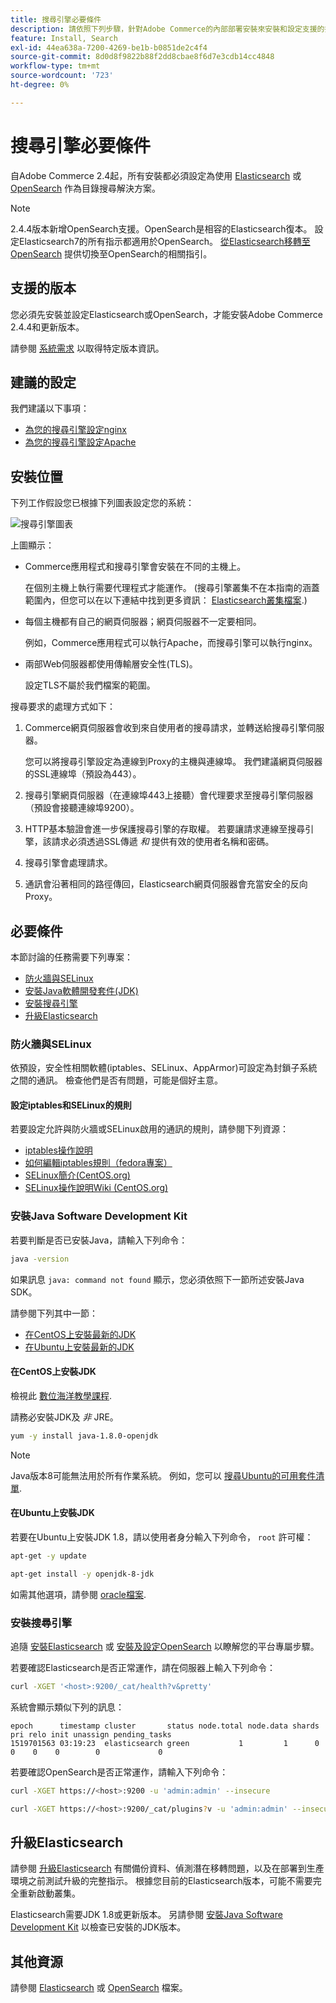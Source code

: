 ```yaml
---
title: 搜尋引擎必要條件
description: 請依照下列步驟，針對Adobe Commerce的內部部署安裝來安裝和設定支援的搜尋引擎軟體。
feature: Install, Search
exl-id: 44ea638a-7200-4269-be1b-b0851de2c4f4
source-git-commit: 8d0d8f9822b88f2dd8cbae8f6d7e3cdb14cc4848
workflow-type: tm+mt
source-wordcount: '723'
ht-degree: 0%

---
```


# 搜尋引擎必要條件

自Adobe Commerce 2.4起，所有安裝都必須設定為使用 [Elasticsearch](https://www.elastic.co) 或 [OpenSearch](https://opensearch.org/) 作為目錄搜尋解決方案。

>[!NOTE]
>
>2.4.4版本新增OpenSearch支援。OpenSearch是相容的Elasticsearch復本。 設定Elasticsearch7的所有指示都適用於OpenSearch。 [從Elasticsearch移轉至OpenSearch](../../../upgrade/prepare/opensearch-migration.md) 提供切換至OpenSearch的相關指引。

## 支援的版本

您必須先安裝並設定Elasticsearch或OpenSearch，才能安裝Adobe Commerce 2.4.4和更新版本。

請參閱 [系統需求](../../system-requirements.md) 以取得特定版本資訊。

## 建議的設定

我們建議以下事項：

* [為您的搜尋引擎設定nginx](configure-nginx.md)
* [為您的搜尋引擎設定Apache](configure-apache.md)

## 安裝位置

下列工作假設您已根據下列圖表設定您的系統：

![搜尋引擎圖表](../../../assets/installation/search-engine-config.svg)

上圖顯示：

* Commerce應用程式和搜尋引擎會安裝在不同的主機上。

  在個別主機上執行需要代理程式才能運作。 (搜尋引擎叢集不在本指南的涵蓋範圍內，但您可以在以下連結中找到更多資訊： [Elasticsearch叢集檔案](https://www.elastic.co/guide/en/elasticsearch/guide/current/distributed-cluster.html).)

* 每個主機都有自己的網頁伺服器；網頁伺服器不一定要相同。

  例如，Commerce應用程式可以執行Apache，而搜尋引擎可以執行nginx。

* 兩部Web伺服器都使用傳輸層安全性(TLS)。

  設定TLS不屬於我們檔案的範圍。

搜尋要求的處理方式如下：

1. Commerce網頁伺服器會收到來自使用者的搜尋請求，並轉送給搜尋引擎伺服器。

   您可以將搜尋引擎設定為連線到Proxy的主機與連線埠。 我們建議網頁伺服器的SSL連線埠（預設為443）。

1. 搜尋引擎網頁伺服器（在連線埠443上接聽）會代理要求至搜尋引擎伺服器（預設會接聽連線埠9200）。

1. HTTP基本驗證會進一步保護搜尋引擎的存取權。 若要讓請求連線至搜尋引擎，該請求必須透過SSL傳遞 *和* 提供有效的使用者名稱和密碼。

1. 搜尋引擎會處理請求。

1. 通訊會沿著相同的路徑傳回，Elasticsearch網頁伺服器會充當安全的反向Proxy。

## 必要條件

本節討論的任務需要下列專案：

* [防火牆與SELinux](#firewall-and-selinux)
* [安裝Java軟體開發套件(JDK)](#install-the-java-software-development-kit)
* [安裝搜尋引擎](#install-the-search-engine)
* [升級Elasticsearch](#upgrading-elasticsearch)

### 防火牆與SELinux

依預設，安全性相關軟體(iptables、SELinux、AppArmor)可設定為封鎖子系統之間的通訊。 檢查他們是否有問題，可能是個好主意。

#### 設定iptables和SELinux的規則

若要設定允許與防火牆或SELinux啟用的通訊的規則，請參閱下列資源：

* [iptables操作說明](https://help.ubuntu.com/community/IptablesHowTo)
* [如何編輯iptables規則（fedora專案）](https://fedoraproject.org/wiki/How_to_edit_iptables_rules)
* [SELinux簡介(CentOS.org)](https://www.centos.org)
* [SELinux操作說明Wiki (CentOS.org)](https://wiki.centos.org/HowTos/SELinux)

### 安裝Java Software Development Kit

若要判斷是否已安裝Java，請輸入下列命令：

```bash
java -version
```

如果訊息 `java: command not found` 顯示，您必須依照下一節所述安裝Java SDK。

請參閱下列其中一節：

* [在CentOS上安裝最新的JDK](#install-the-jdk-on-centos)
* [在Ubuntu上安裝最新的JDK](#install-the-jdk-on-ubuntu)

#### 在CentOS上安裝JDK

檢視此 [數位海洋教學課程](https://www.digitalocean.com/community/tutorials/how-to-install-java-on-centos-and-fedora#install-oracle-java-8).

請務必安裝JDK及 *非* JRE。

```bash
yum -y install java-1.8.0-openjdk
```

>[!NOTE]
>
>Java版本8可能無法用於所有作業系統。 例如，您可以 [搜尋Ubuntu的可用套件清單](https://packages.ubuntu.com/).

#### 在Ubuntu上安裝JDK

若要在Ubuntu上安裝JDK 1.8，請以使用者身分輸入下列命令， `root` 許可權：

```bash
apt-get -y update
```

```bash
apt-get install -y openjdk-8-jdk
```

如需其他選項，請參閱 [oracle檔案](https://docs.oracle.com/javase/8/docs/technotes/guides/install/install_overview.html).

### 安裝搜尋引擎

追隨 [安裝Elasticsearch](https://www.elastic.co/guide/en/elasticsearch/reference/current/install-elasticsearch.html) 或 [安裝及設定OpenSearch](https://opensearch.org/docs/latest/opensearch/install/index/) 以瞭解您的平台專屬步驟。

若要確認Elasticsearch是否正常運作，請在伺服器上輸入下列命令：

```bash
curl -XGET '<host>:9200/_cat/health?v&pretty'
```

系統會顯示類似下列的訊息：

```terminal
epoch      timestamp cluster       status node.total node.data shards pri relo init unassign pending_tasks
1519701563 03:19:23  elasticsearch green           1         1      0   0    0    0        0             0
```

若要確認OpenSearch是否正常運作，請輸入下列命令：

```bash
curl -XGET https://<host>:9200 -u 'admin:admin' --insecure
```

```bash
curl -XGET https://<host>:9200/_cat/plugins?v -u 'admin:admin' --insecure
```

## 升級Elasticsearch

請參閱 [升級Elasticsearch](https://www.elastic.co/guide/en/elasticsearch/reference/current/setup-upgrade.html) 有關備份資料、偵測潛在移轉問題，以及在部署到生產環境之前測試升級的完整指示。 根據您目前的Elasticsearch版本，可能不需要完全重新啟動叢集。

Elasticsearch需要JDK 1.8或更新版本。 另請參閱 [安裝Java Software Development Kit](#install-the-java-software-development-kit) 以檢查已安裝的JDK版本。

## 其他資源

請參閱 [Elasticsearch](https://www.elastic.co/guide/en/elasticsearch/reference/current/index.html) 或 [OpenSearch](https://opensearch.org/docs/latest/) 檔案。

